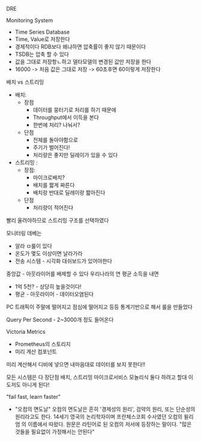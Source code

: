 
DRE

Monitoring System
- Time Series Database
- Time, Value로 저장한다
- 경제적이다 RDB보다 왜냐하면 압축률이 좋지 않기 때문이다
- TSDB는 압축 할 수 있다
- 값을 그대로 저장항ㄴ하고 델타모델의 변경된 값만 저장을 한다
- 16000 -> 처음 값은 그대로 저장 -> 60초후면 60이렇게 저장한다

배치 vs 스트리밍
- 배치: 
	- 장점
		- 데이터를 뭉터기로 처리를 하기 때문에 
		- Throughput에서 이득을 본다
		- 한번에 처리? 나눠서?
	- 단점
		- 전체를 돌아야함으로
		- 주기가 벌어진다! 
		- 처리량은 좋지만 딜레이가 있을 수 있다
- 스트리밍 : 
	- 장점: 
		- 마이크로배치?
		- 배치를 짧게 짜른다
		- 배치랑 반대로 딜레이랑 짧아진다
	- 단점
		- 처리량이 적어진다

빨리 울려야하므로 스트리밍 구조를 선택하였다


모니터링 데베는
- 알라 ㅁ룰이 있다
- 온도가 몇도 이상이면 날라가라
- 전송 시스템 - 시각화 대쉬보드가 있어야한다

중앙값 - 아웃라이어를 배제할 수 있다
우리나라의 연 평균 소득을 내면
- 1억 5천? - 상당히 높을것이다!
- 평균 - 아웃라이어 - 데이터오염된다

PC 트래픽이 주말에 떨어지고 점심에 떨어지고 등등 
통계기반으로 해서 룰을 만들었다

Query Per Second - 2~3000개 정도 들어온다

Victoria Metrics
- Prometheus의 스토리지
- 미리 계산 컴포넌트

미리 계산해서 디비에 넣으면 내마음대로 데이터를 보지 못한다!!

모든 시스템은 다 장단점
배치, 스트리밍
마이크로서비스 모놀리식
둘다 하려고 할대 이도저도 아니게 된다!

"fail fast, learn faster"
- "오컴의 면도날"
오컴의 면도날은 흔히 '경제성의 원리', 검약의 원리, 또는 단순성의 원리라고도 한다. 14세기 영국의 논리학자이며 프란체스코회 수사였던 오컴의 윌리엄 의 이름에서 따왔다. 원문은 라틴어로 된 오컴의 저서에 등장하는 말이다. "많은 것들을 필요없이 가정해서는 안된다"

